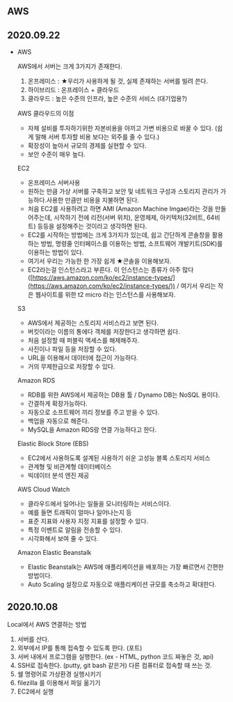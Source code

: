 ## AWS

## 2020.09.22

- AWS

    AWS에서 서버는 크게 3가지가 존재한다.

    1. 온프레미스 : ★우리가 사용하게 될 것, 실제 존재하는 서버를 빌려 쓴다.   
    2. 하이브리드 : 온프레이스 + 클라우드
    3. 클라우드 : 높은 수준의 인프라, 높은 수준의 서비스 (대기업용?)

    AWS 클라우드의 이점 

    - 자체 설비를 투자하기위한 자본비용을 아끼고 가변 비용으로 바꿀 수 있다. (쉽게 말해 서버 투자할 비용 보다는 외주를 줄 수 있다.)
    - 확장성이 높아서 규모의 경제를 실현할 수 있다.
    - 보안 수준이 매우 높다.

    EC2

    - 온프레미스 서버사용
    - 원하는 만큼 가상 서버를 구축하고 보안 및 네트워크 구성과 스토리지 관리가 가능하다.사용한 만큼만 비용을 지불하면 된다.
    - 처음 EC2를 사용하려고 하면 AMI (Amazon Machine Imgae)라는 것을 만들어주는데, 시작하기 전에 리전(서버 위치), 운영체제, 아키텍처(32비트, 64비트) 등등을 설정해주는 것이라고 생각하면 된다.
    - EC2를 시작하는 방법에는 크게 3가지가 있는데, 쉽고 간단하게 콘솔창을 활용하는 방법, 명령줄 인터페이스를 이용하는 방법, 소프트웨어 개발키트(SDK)를 이용하는 방법이 있다.
    - 여기서 우리는 가능한 한 가장 쉽게 ★콘솔을 이용해보자.
    - EC2라는걸 인스턴스라고 부른다. 이 인스턴스는 종류가 아주 많다([https://aws.amazon.com/ko/ec2/instance-types/](https://aws.amazon.com/ko/ec2/instance-types/)) / 여기서 우리는 작은 웹사이트를 위한 t2 micro 라는 인스턴스를 사용해보자.

    S3

    - AWS에서 제공하는 스토리지 서비스라고 보면 된다.
    - 버킷이라는 이름의 통에다 객체를 저장한다고 생각하면 쉽다.
    - 처음 설정할 때 퍼블릭 액세스를 해제해주자.
    - 사진이나 파일 등을 저장할 수 있다.
    - URL을 이용해서 데이터에 접근이 가능하다.
    - 거의 무제한급으로 저장할 수 있다.

    Amazon RDS

    - RDB를 위한 AWS에서 제공하는 DB용 툴 / Dynamo DB는 NoSQL 용이다.
    - 간결하게 확장가능하다.
    - 자동으로 소프트웨어 끼리 정보를 주고 받을 수 있다.
    - 백업을 자동으로 해준다.
    - MySQL을 Amazon RDS랑 연결 가능하다고 한다.

    Elastic Block Store (EBS)

    - EC2에서 사용하도록 설계된 사용하기 쉬운 고성능 블록 스토리지 서비스
    - 관계형 및 비관계형 데이터베이스
    - 빅데이터 분석 엔진 제공

    AWS Cloud Watch

    - 클라우드에서 일어나는 일들을 모니터링하는 서비스이다.
    - 예를 들면 트래픽이 얼마나 일어나는지 등
    - 표준 지표와 사용자 지정 지표를 설정할 수 있다.
    - 특정 이벤트로 알림을 전송할 수 있다.
    - 시각화해서 보여 줄 수 있다.

    Amazon Elastic Beanstalk

    - Elastic Beanstalk는 AWS에 애플리케이션을 배포하는 가장 빠르면서 간편한 방법이다.
    - Auto Scaling 설정으로 자동으로 애플리케이션 규모를 축소하고 확대한다.
    
## 2020.10.08

Local에서 AWS 연결하는 방법 

1. 서버를 산다.  
2. 외부에서 IP를 통해 접속할 수 있도록 한다. (포트)  
3. 서버 내에서 프로그램을 실행한다. (ex - HTML, python 코드 짜놓은 것, api)
4. SSH로 접속한다. (putty, git bash 같은거) 다른 컴퓨터로 접속할 때 쓰는 것.  
5. 쉘 명령어로 가상환경 실행시키기  
6. filezilla 를 이용해서 파일 옮기기  
7. EC2에서 실행
